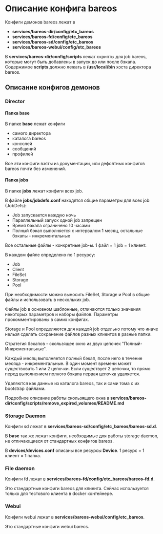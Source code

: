 # Описание конфига bareos

Конфиги демонов bareos лежат в

- **services/bareos-dir/config/etc_bareos**
- **services/bareos-fd/config/etc_bareos**
- **services/bareos-sd/config/etc_bareos**
- **services/bareos-webui/config/etc_bareos**

В **services/bareos-dir/config/scripts** лежат скрипты для job bareos, которые могут быть добавлены
в запуск до или после бэкапа. Содержимое **scripts** должно лежать в **/usr/local/bin** хоста
директора bareos.

## Описание конфигов демонов

### Director

#### Папка base

В папке **base** лежат конфиги

- самого директора
- каталога bareos
- консолей
- сообщений
- профилей

Все эти конфиги взяты из документации, или дефолтных конфигов bareos почти без изменений.

#### Папка jobs

В папке **jobs** лежат конфиги всех job.

В файле **jobs/jobdefs.conf** находятся общие параметры для всех job (JobDefs):

- Job запускается каждую ночь
- Параллельный запуск одной job запрещен
- Время бэкапа ограничено 10 часами
- Полный бэкап выполняется с интервалом 1 месяц, остальные бэкапы - инкрементальные

Все остальные файлы - конкретные job-ы. 1 файл = 1 job = 1 клиент.

В каждом файле определено по 1 ресурсу:

- Job
- Client
- FileSet
- Storage
- Pool

При необходимости можно выносить FileSet, Storage и Pool в общие файлы и использовать в нескольких
job.

Файлы job в основном шаблонные, отличаются только значения некоторых параметров и наборы файлов.
Параметры прокомментированы в самих конфигах.

Storage и Pool определяются для каждой job отдельно потому что иначе нельзя сделать сохранение
файлов разных клиентов в разные папки.

Стратегия бэкапов - скользящее окно из двух цепочек "Полный-Инкрементальные".

Каждый месяц выполняется полный бэкап, после него в течение месяца - инкрементальные.
В один момент времени может существовать 1 или 2 цепочки. Если существует 2 цепочки, то прямо
перед выполнением полного бэкапа первая цепочка удаляется.

Удаляются как данные из каталога bareos, так и сами тома с их bootstrap файлами.

Подробное описание работы скользящего окна в
**services/bareos-dir/config/scripts/remove_expired_volumes/README.md**

### Storage Daemon

Конфиги sd лежат в **services/bareos-sd/config/etc_bareos/bareos-sd.d**.

В **base** так же лежат конфиги, необходимые для работы storage daemon, не отличающиеся от
стандартных конфигов bareos.

В **devices/devices.conf** описаны все ресурсы **Device**. 1 ресурс = 1 клиент = 1 папка.


### File daemon

Конфиги fd лежат в **services/bareos-fd/config/etc_bareos/bareos-fd.d**.

Это стандартные конфиги bareos для клиента. Сейчас используется только для тестового клиента в
docker контейнере.


### Webui

Конфиги webui лежат в **services/bareos-webui/config/etc_bareos**.

Это стандартные конфиги webui bareos.




